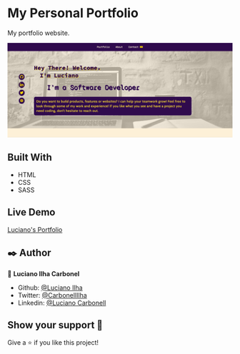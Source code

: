 # My Personal Portfolio

My portfolio website.

![Screenshot](assets/images/pf-screenshot.png)

## Built With

- HTML
- CSS
- SASS

## Live Demo

[Luciano's Portfolio](https://rawcdn.githack.com/luciano-ilha/pf/9fe699c74284f9abcc8503b9c94f2313fbb9761b/index.html)


## ✒️ Author <a name = "author"></a>

👤 **Luciano Ilha Carbonel**

- Github: [@Luciano Ilha](https://github.com/luciano-ilha)
- Twitter: [@CarbonellIlha](https://twitter.com/CarbonellIlha )
- Linkedin: [@Luciano Carbonell](https://www.linkedin.com/in/luciano-carbonell/)


## Show your support :muscle:

Give a ⭐️ if you like this project!
